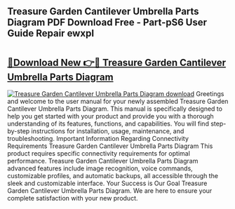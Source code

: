 ## Treasure Garden Cantilever Umbrella Parts Diagram PDF Download Free - Part-pS6 User Guide Repair ewxpI

# <h2><a href="http://dfr85d.blite.top/?on=Treasure+Garden+Cantilever+Umbrella+Parts+Diagram">🔗Download New 👉🔴 Treasure Garden Cantilever Umbrella Parts Diagram</a></h2>

[![Treasure Garden Cantilever Umbrella Parts Diagram download](https://i.imgur.com/lujVjoI.png)](http://dfr85d.blite.top/?on=Treasure+Garden+Cantilever+Umbrella+Parts+Diagram)
Greetings and welcome to the user manual for your newly assembled Treasure Garden Cantilever Umbrella Parts Diagram. This manual is specifically designed to help you get started with your product and provide you with a thorough understanding of its features, functions, and capabilities. You will find step-by-step instructions for installation, usage, maintenance, and troubleshooting. Important Information Regarding Connectivity Requirements Treasure Garden Cantilever Umbrella Parts Diagram This product requires specific connectivity requirements for optimal performance. Treasure Garden Cantilever Umbrella Parts Diagram advanced features include image recognition, voice commands, customizable profiles, and automatic backups, all accessible through the sleek and customizable interface. Your Success is Our Goal Treasure Garden Cantilever Umbrella Parts Diagram. We are here to ensure your complete satisfaction with your new product.
